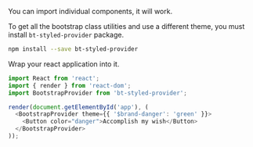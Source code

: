 You can import individual components, it will work.
 
To get all the bootstrap class utilities and use a different theme, you must install `bt-styled-provider` package.

```bash
npm install --save bt-styled-provider
```

Wrap your react application into it.

```js static
import React from 'react';
import { render } from 'react-dom';
import BootstrapProvider from 'bt-styled-provider';

render(document.getElementById('app'), (
  <BootstrapProvider theme={{ '$brand-danger': 'green' }}>
    <Button color="danger">Accomplish my wish</Button>
  </BootstrapProvider>
));
```



